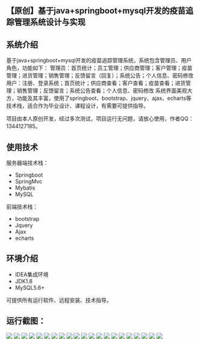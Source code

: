 ## 【原创】基于java+springboot+mysql开发的疫苗追踪管理系统设计与实现

## 系统介绍

基于java+springboot+mysql开发的疫苗追踪管理系统，系统包含管理员、用户角色，功能如下：
管理员：首页统计；员工管理；供应商管理；客户管理；疫苗管理；进货管理；销售管理；反馈留言（回复）；系统公告；个人信息、密码修改
用户：注册、登录系统；首页统计；供应商查看；客户查看；疫苗查看；进货管理；销售管理；反馈留言；系统公告查看；个人信息、密码修改
系统界面美观大方，功能及其丰富，使用了springboot、bootstrap、jquery、ajax、echarts等技术栈，适合作为毕业设计、课程设计，有需要可提供指导。

项目由本人原创开发，经过多次测试，项目运行无问题，请放心使用，作者QQ：1344127185。

## 使用技术

服务器端技术栈：

- Springboot
- SpringMvc
- Mybatis
- MySQL

前端技术栈：

- bootstrap
- Jquery
- Ajax
- echarts

## 环境介绍

- IDEA集成环境
- JDK1.8
- MySQL5.6+

可提供所有运行软件、远程安装、技术指导。

## 运行截图：
![](https://github.com/itcoderyhl/vaccine-track-system/blob/main/images/1.png)
![](https://github.com/itcoderyhl/vaccine-track-system/blob/main/images/2.png)
![](https://github.com/itcoderyhl/vaccine-track-system/blob/main/images/3.png)
![](https://github.com/itcoderyhl/vaccine-track-system/blob/main/images/4.png)
![](https://github.com/itcoderyhl/vaccine-track-system/blob/main/images/5.png)
![](https://github.com/itcoderyhl/vaccine-track-system/blob/main/images/6.png)
![](https://github.com/itcoderyhl/vaccine-track-system/blob/main/images/7.png)
![](https://github.com/itcoderyhl/vaccine-track-system/blob/main/images/8.png)
![](https://github.com/itcoderyhl/vaccine-track-system/blob/main/images/9.png)
![](https://github.com/itcoderyhl/vaccine-track-system/blob/main/images/10.png)
![](https://github.com/itcoderyhl/vaccine-track-system/blob/main/images/11.png)
![](https://github.com/itcoderyhl/vaccine-track-system/blob/main/images/12.png)
![](https://github.com/itcoderyhl/vaccine-track-system/blob/main/images/13.png)
![](https://github.com/itcoderyhl/vaccine-track-system/blob/main/images/14.png)
![](https://github.com/itcoderyhl/vaccine-track-system/blob/main/images/15.png)
![](https://github.com/itcoderyhl/vaccine-track-system/blob/main/images/16.png)
![](https://github.com/itcoderyhl/vaccine-track-system/blob/main/images/17.png)
![](https://github.com/itcoderyhl/vaccine-track-system/blob/main/images/18.png)
![](https://github.com/itcoderyhl/vaccine-track-system/blob/main/images/19.png)
![](https://github.com/itcoderyhl/vaccine-track-system/blob/main/images/20.png)
![](https://github.com/itcoderyhl/vaccine-track-system/blob/main/images/21.png)

